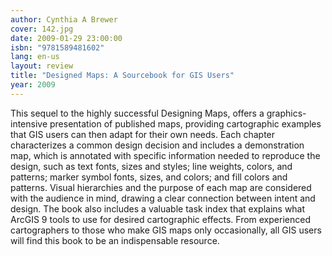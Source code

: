 ```yaml
---
author: Cynthia A Brewer
cover: 142.jpg
date: 2009-01-29 23:00:00
isbn: "9781589481602"
lang: en-us
layout: review
title: "Designed Maps: A Sourcebook for GIS Users"
year: 2009
---
```


This sequel to the highly successful Designing Maps, offers a graphics-intensive presentation of published maps, providing cartographic examples that GIS users can then adapt for their own needs. Each chapter characterizes a common design decision and includes a demonstration map, which is annotated with specific information needed to reproduce the design, such as text fonts, sizes and styles; line weights, colors, and patterns; marker symbol fonts, sizes, and colors; and fill colors and patterns. Visual hierarchies and the purpose of each map are considered with the audience in mind, drawing a clear connection between intent and design. The book also includes a valuable task index that explains what ArcGIS 9 tools to use for desired cartographic effects. From experienced cartographers to those who make GIS maps only occasionally, all GIS users will find this book to be an indispensable resource.
